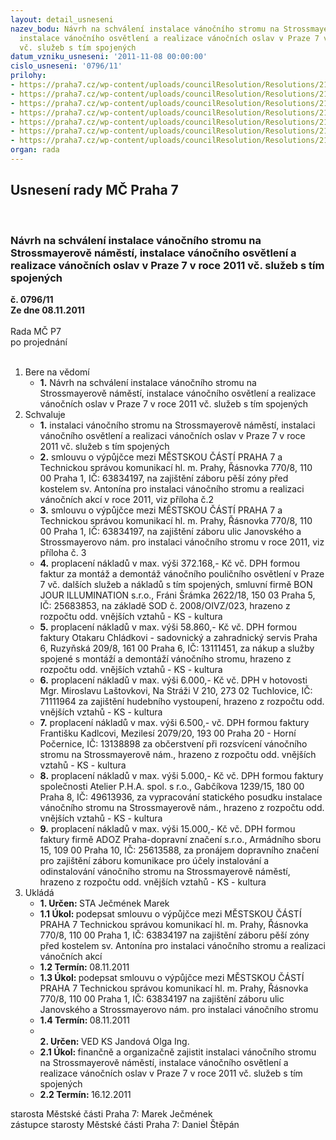 ```yaml
---
layout: detail_usneseni
nazev_bodu: Návrh na schválení instalace vánočního stromu na Strossmayerově náměstí,
  instalace vánočního osvětlení a realizace vánočních oslav v Praze 7 v roce 2011
  vč. služeb s tím spojených
datum_vzniku_usneseni: '2011-11-08 00:00:00'
cislo_usneseni: '0796/11'
prilohy:
- https://praha7.cz/wp-content/uploads/councilResolution/Resolutions/21229/51-11-z%c3%a1pis_ze_5_jedn%c3%a1n%c3%ad_kk_ze_dne_03_10_2011.doc
- https://praha7.cz/wp-content/uploads/councilResolution/Resolutions/21229/51-11-tsk_0045.doc
- https://praha7.cz/wp-content/uploads/councilResolution/Resolutions/21229/51-11-tsk_0046.doc
- https://praha7.cz/wp-content/uploads/councilResolution/Resolutions/21229/51-11-smlouva_bonjour_i.pdf
- https://praha7.cz/wp-content/uploads/councilResolution/Resolutions/21229/51-11-v%c3%a1no%c4%8dn%c3%ad_v%c3%bdzdoba_ii.pdf
- https://praha7.cz/wp-content/uploads/councilResolution/Resolutions/21229/51-11-praha_7_11_mont%c3%a1%c5%bedem_a_opravy.pdf
- https://praha7.cz/wp-content/uploads/councilResolution/Resolutions/21229/51-11-kalkulace_chladek.jpg
organ: rada
---
```

<div id="ucUsn_pList" class="usn">
	<span><h2>Usnesení rady MČ Praha 7 </h2>
<br></span><div class="standBody">
<span><h3>Návrh na schválení instalace vánočního stromu na Strossmayerově náměstí, instalace vánočního osvětlení a realizace vánočních oslav v Praze 7 v roce 2011 vč. služeb s tím spojených</h3></span><div class="center">
		<strong>č. 0796/11</strong><br>
	</div>
<div class="center">
		<strong>Ze dne 08.11.2011</strong><br><br>
	</div>Rada MČ P7<br> po projednání<br><br><ol>
<li>Bere na vědomí<ul><li>
<strong>1.</strong> Návrh na schválení instalace vánočního stromu na Strossmayerově náměstí, instalace vánočního osvětlení a realizace vánočních oslav v Praze 7 v roce 2011 vč. služeb s tím spojených</li></ul>
</li>
<li>Schvaluje<ul>
<li>
<strong>1.</strong> instalaci vánočního stromu na Strossmayerově náměstí, instalaci vánočního osvětlení a realizaci vánočních oslav v Praze 7 v roce 2011 vč. služeb s tím spojených</li>
<li>
<strong>2.</strong> smlouvu o výpůjčce mezi MĚSTSKOU ČÁSTÍ PRAHA 7 a Technickou správou komunikací hl. m. Prahy, Řásnovka 770/8, 110 00 Praha 1, IČ: 63834197, na zajištění záboru pěší zóny před kostelem sv. Antonína  pro instalaci vánočního stromu a realizaci vánočních akcí v roce 2011, viz příloha č.2</li>
<li>
<strong>3.</strong> smlouvu o výpůjčce mezi MĚSTSKOU ČÁSTÍ PRAHA 7 a Technickou správou komunikací hl. m. Prahy, Řásnovka 770/8, 110 00 Praha 1, IČ: 63834197, na zajištění záboru ulic Janovského a Strossmayerovo nám. pro instalaci vánočního stromu v roce 2011, viz příloha č. 3</li>
<li>
<strong>4.</strong> proplacení nákladů v max. výši 372.168,- Kč vč. DPH formou faktur za montáž a demontáž vánočního pouličního osvětlení v Praze 7 vč. dalších služeb a nákladů s tím spojených,  smluvní firmě BON JOUR ILLUMINATION s.r.o., Fráni Šrámka 2622/18, 150 03 Praha 5, IČ: 25683853, na základě SOD č. 2008/OIVZ/023, hrazeno z rozpočtu odd. vnějších vztahů  - KS - kultura</li>
<li>
<strong>5.</strong> proplacení nákladů v max. výši 58.860,- Kč vč. DPH formou faktury Otakaru Chládkovi - sadovnický a zahradnický servis Praha 6, Ruzyňská 209/8, 161 00 Praha 6, IČ: 13111451, za nákup a služby spojené s montáží a demontáží vánočního stromu, hrazeno z rozpočtu odd. vnějších vztahů - KS - kultura</li>
<li>
<strong>6.</strong> proplacení nákladů v max. výši  6.000,- Kč vč. DPH v hotovosti Mgr. Miroslavu Laštovkovi, Na Stráži V 210, 273 02 Tuchlovice, IČ: 71111964 za zajištění hudebního vystoupení, hrazeno z rozpočtu odd. vnějších vztahů - KS - kultura</li>
<li>
<strong>7.</strong> proplacení nákladů v max. výši 6.500,- vč. DPH formou faktury Františku Kadlcovi, Mezilesí 2079/20, 193 00 Praha 20 - Horní Počernice, IČ: 13138898 za občerstvení při rozsvícení vánočního stromu na Strossmayerově nám., hrazeno z rozpočtu odd. vnějších vztahů - KS - kultura</li>
<li>
<strong>8.</strong> proplacení nákladů v max. výši 5.000,- Kč vč. DPH formou faktury společnosti Atelier P.H.A. spol. s r.o., Gabčíkova 1239/15, 180 00 Praha 8, IČ: 49613936, za vypracování statického posudku instalace vánočního stromu na Strossmayerově nám., hrazeno z rozpočtu odd. vnějších vztahů - KS - kultura</li>
<li>
<strong>9.</strong> proplacení nákladů v max. výši 15.000,- Kč vč. DPH formou faktury firmě ADOZ Praha-dopravní značení s.r.o., Armádního sboru 15, 109 00 Praha 10, IČ: 25613588, za pronájem dopravního značení pro zajištění záboru komunikace pro účely instalování a odinstalování vánočního stromu na Strossmayerově náměstí, hrazeno z rozpočtu odd. vnějších vztahů - KS - kultura</li>
</ul>
</li>
<li>Ukládá<ul>
<li>
<strong>1. Určen: </strong>STA Ječmének Marek</li>
<li>
<strong>1.1 Úkol: </strong>podepsat smlouvu o výpůjčce mezi MĚSTSKOU ČÁSTÍ PRAHA 7 Technickou správou komunikací hl. m. Prahy, Řásnovka 770/8, 110 00 Praha 1, IČ: 63834197 na zajištění záboru pěší zóny před kostelem sv. Antonína  pro instalaci vánočního stromu a realizaci vánočních akcí</li>
<li>
<strong>1.2 Termín: </strong>08.11.2011</li>
<li>
<strong>1.3 Úkol: </strong>podepsat smlouvu o výpůjčce mezi MĚSTSKOU ČÁSTÍ PRAHA 7 Technickou správou komunikací hl. m. Prahy, Řásnovka 770/8, 110 00 Praha 1, IČ: 63834197 na zajištění záboru ulic Janovského a Strossmayerovo nám. pro instalaci vánočního stromu</li>
<li>
<strong>1.4 Termín: </strong>08.11.2011</li>
<li>
<strong><br>2. Určen: </strong>VED KS Jandová Olga Ing.</li>
<li>
<strong>2.1 Úkol: </strong>finančně a organizačně zajistit instalaci vánočního stromu na Strossmayerově náměstí, instalace vánočního osvětlení a realizace vánočních oslav v Praze 7 v roce 2011 vč. služeb s tím spojených</li>
<li>
<strong>2.2 Termín: </strong>16.12.2011</li>
</ul>
</li>
</ol>starosta Městské části Praha 7: Marek Ječmének<br>zástupce starosty Městské části Praha 7: Daniel Štěpán 
</div>
</div>
